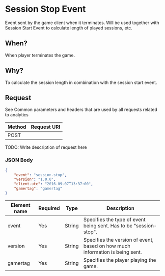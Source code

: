 # Session Stop Event

Event sent by the game client when it terminates. Will be used together with Session Start Event to calculate length of played sessions, etc.

## When?
When player terminates the game.

## Why?
To calculate the session length in combination with the session start event. 

## Request

See Common parameters and headers that are used by all requests related to analytics

Method  | Request URI
------- | -----------
POST    | <event hub url>

TODO: Write description of request here

### JSON Body
```json
{
    "event": "session-stop",
    "version": "1.0.0",
    "client-utc": "2016-09-07T13:37:00",
    "gamertag": "gamertag"
}
```

Element name       | Required | Type   | Description
------------------ | -------- | ------ | -----------
event              | Yes      | String | Specifies the type of event being sent. Has to be "session-stop".
version            | Yes      | String | Specifies the version of event, based on how much information is being sent.
gamertag           | Yes      | String | Specifies the player playing the game.